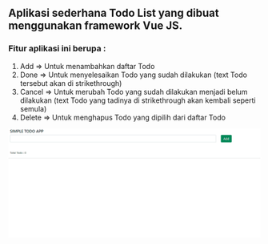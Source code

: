 Aplikasi sederhana Todo List yang dibuat menggunakan framework Vue JS.
---

### Fitur aplikasi ini berupa :
1. Add => Untuk menambahkan daftar Todo
2. Done => Untuk menyelesaikan Todo yang sudah dilakukan (text Todo tersebut akan di strikethrough)
3. Cancel => Untuk merubah Todo yang sudah dilakukan menjadi belum dilakukan (text Todo yang tadinya di strikethrough akan kembali seperti semula)
4. Delete => Untuk menghapus Todo yang dipilih dari daftar Todo

![myfile](https://github.com/novaldwp/todo-app-vue/blob/main/src/assets/demo-todo-app.gif)
